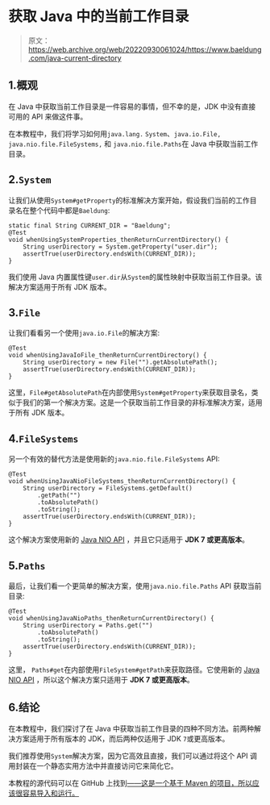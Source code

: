 # 获取 Java 中的当前工作目录

> 原文：<https://web.archive.org/web/20220930061024/https://www.baeldung.com/java-current-directory>

## 1.概观

在 Java 中获取当前工作目录是一件容易的事情，但不幸的是，JDK 中没有直接可用的 API 来做这件事。

在本教程中，我们将学习如何用`java.lang.` `System`、`java.io.File, java.nio.file.FileSystems,` 和 `java.nio.file.Paths`在 Java 中获取当前工作目录。

## 2.`System`

让我们从使用`System#getProperty`的标准解决方案开始，假设我们当前的工作目录名在整个代码中都是`Baeldung`:

```
static final String CURRENT_DIR = "Baeldung";
@Test
void whenUsingSystemProperties_thenReturnCurrentDirectory() {
    String userDirectory = System.getProperty("user.dir");
    assertTrue(userDirectory.endsWith(CURRENT_DIR));
}
```

我们使用 Java 内置属性键`user.dir`从`System`的属性映射中获取当前工作目录。该解决方案适用于所有 JDK 版本。

## 3.`File`

让我们看看另一个使用`java.io.File`的解决方案:

```
@Test
void whenUsingJavaIoFile_thenReturnCurrentDirectory() {
    String userDirectory = new File("").getAbsolutePath();
    assertTrue(userDirectory.endsWith(CURRENT_DIR));
}
```

这里，`File#getAbsolutePath`在内部使用`System#getProperty`来获取目录名，类似于我们的第一个解决方案。这是一个获取当前工作目录的非标准解决方案，适用于所有 JDK 版本。

## 4.`FileSystems`

另一个有效的替代方法是使用新的`java.nio.file.FileSystems` API:

```
@Test
void whenUsingJavaNioFileSystems_thenReturnCurrentDirectory() {
    String userDirectory = FileSystems.getDefault()
        .getPath("")
        .toAbsolutePath()
        .toString();
    assertTrue(userDirectory.endsWith(CURRENT_DIR));
}
```

这个解决方案使用新的 [Java NIO API](/web/20220817103131/https://www.baeldung.com/java-nio-2-file-api) ，并且它只适用于 **JDK 7 或更高版本**。

## 5.`Paths`

最后，让我们看一个更简单的解决方案，使用`java.nio.file.Paths` API 获取当前目录:

```
@Test
void whenUsingJavaNioPaths_thenReturnCurrentDirectory() {
    String userDirectory = Paths.get("")
        .toAbsolutePath()
        .toString();
    assertTrue(userDirectory.endsWith(CURRENT_DIR));
}
```

这里， `Paths#get`在内部使用`FileSystem#getPath`来获取路径。它使用新的 [Java NIO API](/web/20220817103131/https://www.baeldung.com/java-nio-2-file-api) ，所以这个解决方案只适用于 **JDK 7 或更高版本**。

## 6.结论

在本教程中，我们探讨了在 Java 中获取当前工作目录的四种不同方法。前两种解决方案适用于所有版本的 JDK，而后两种仅适用于 JDK `7`或更高版本。

我们推荐使用`System`解决方案，因为它高效且直接，我们可以通过将这个 API 调用封装在一个静态实用方法中并直接访问它来简化它。

本教程的源代码可以在 GitHub 上找到[——这是一个基于 Maven 的项目，所以应该很容易导入和运行。](https://web.archive.org/web/20220817103131/https://github.com/eugenp/tutorials/tree/master/core-java-modules/core-java-os)
